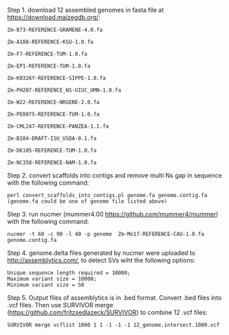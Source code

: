 Step 1. download 12 assembled genomes in fasta file at https://download.maizegdb.org/:
```
Zm-B73-REFERENCE-GRAMENE-4.0.fa

Zm-A188-REFERENCE-KSU-1.0.fa

Zm-F7-REFERENCE-TUM-1.0.fa

Zm-EP1-REFERENCE-TUM-1.0.fa

Zm-K0326Y-REFERENCE-SIPPE-1.0.fa

Zm-PH207-REFERENCE_NS-UIUC_UMN-1.0.fa

Zm-W22-REFERENCE-NRGENE-2.0.fa

Zm-PE0075-REFERENCE-TUM-1.0.fa

Zm-CML247-REFERENCE-PANZEA-1.1.fa

Zm-B104-DRAFT-ISU_USDA-0.1.fa

Zm-DK105-REFERENCE-TUM-1.0.fa

Zm-NC358-REFERENCE-NAM-1.0.fa
```
Step 2. convert scaffolds into contigs and remove multi Ns gap in sequence with the following command:
```
perl convert_scaffolds_into_contigs.pl genome.fa genome.contig.fa (genome.fa could be one of genome file listed above)
```
Step 3. run nucmer (mummer4.00 https://github.com/mummer4/mummer) with the following command:
```
nucmer -t 60 -c 90 -l 40 -p	genome	Zm-Mo17-REFERENCE-CAU-1.0.fa	genome.contig.fa
```
Step 4. genome.delta files generated by nucmer were uploaded to http://assemblytics.com/, to detect SVs wiht the following options:
```
Unique sequence length required = 10000;
Maximum variant size = 10000;
Minimum variant size = 50
```
Step 5. Output files of assemblytics is in .bed format. Convert .bed files into .vcf files. Then use SURVIVOR merge (https://github.com/fritzsedlazeck/SURVIVOR) to combine 12 .vcf files:
```
SURVIVOR merge vcflist 1000 1 1 -1 -1 -1 12_genome.intersect.1000.vcf
```
